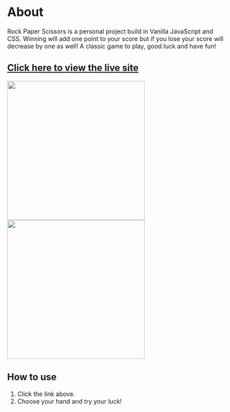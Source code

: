 # About
Rock Paper Scissors is a personal project build in Vanilla JavaScript and CSS. Winning will add one point to your score but if you lose your score will decrease by one as well! A classic game to play, good luck and have fun!


## **[Click here to view the live site](https://rock-paper-scissors-julian.netlify.app/)**




<a href="https://rock-paper-scissors-julian.netlify.app/"><img src="https://user-images.githubusercontent.com/76056381/147967469-f1ec2b94-19f1-4cab-976d-cee59d71ce04.png" width="317em" height="320em"/> </a>
<a href="https://rock-paper-scissors-julian.netlify.app/"><img src="https://user-images.githubusercontent.com/76056381/147967633-76ba4316-ac96-46c8-9be7-5cfdc1c9470e.png" width="317em" height="320em"/> </a>







## How to use
1) Click the link above.
2) Choose your hand and try your luck!

